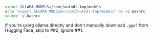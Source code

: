 
```bash
export OLLAMA_MODELS=/root/autodl-tmp/models
echo 'export OLLAMA_MODELS=/root/autodl-tmp/models' >> ~/.bashrc
source ~/.bashrc
```

If you're using ollama directly and don't manually download `.gguf` from Hugging Face, skip to ##2, ignore ##1.
